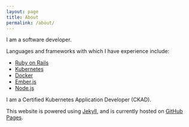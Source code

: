 ```yaml
---
layout: page
title: About
permalink: /about/
---
```


I am a software developer.

Languages and frameworks with which I have experience include:

* [Ruby on Rails](https://rubyonrails.org/)
* [Kubernetes](https://kubernetes.io)
* [Docker](https://www.docker.com/)
* [Ember.js](https://emberjs.com)
* [Node.js](https://nodejs.org)

I am a Certified Kubernetes Application Developer (CKAD).

<div data-iframe-width="150" data-iframe-height="270" data-share-badge-id="118e39cb-d3ef-401f-9e1c-6e43b472995c" 
data-share-badge-host="https://www.youracclaim.com"></div><script type="text/javascript" async 
src="//cdn.youracclaim.com/assets/utilities/embed.js"></script>

This website is powered using [Jekyll](https://jekyllrb.com/), and is currently hosted on [GitHub 
Pages](https://pages.github.com/).

